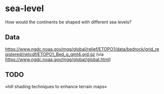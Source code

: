 # sea-level

How would the continents be shaped with different sea levels?

## Data

https://www.ngdc.noaa.gov/mgg/global/relief/ETOPO1/data/bedrock/grid_registered/netcdf/ETOPO1_Bed_g_gmt4.grd.gz
(via https://www.ngdc.noaa.gov/mgg/global/global.html)

## TODO

»hill shading techniques to enhance terrain maps«
